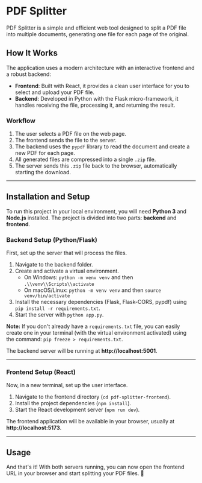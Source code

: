 # PDF Splitter

PDF Splitter is a simple and efficient web tool designed to split a PDF file into multiple documents, generating one file for each page of the original.

## How It Works

The application uses a modern architecture with an interactive frontend and a robust backend:

- **Frontend**: Built with React, it provides a clean user interface for you to select and upload your PDF file.
- **Backend**: Developed in Python with the Flask micro-framework, it handles receiving the file, processing it, and returning the result.

### Workflow

1. The user selects a PDF file on the web page.  
2. The frontend sends the file to the server.  
3. The backend uses the `pypdf` library to read the document and create a new PDF for each page.  
4. All generated files are compressed into a single `.zip` file.  
5. The server sends this `.zip` file back to the browser, automatically starting the download.  

---

## Installation and Setup

To run this project in your local environment, you will need **Python 3** and **Node.js** installed. The project is divided into two parts: **backend** and **frontend**.

### Backend Setup (Python/Flask)

First, set up the server that will process the files.

1. Navigate to the backend folder.  
2. Create and activate a virtual environment.  
   - On Windows: `python -m venv venv` and then `.\\venv\\Scripts\\activate`  
   - On macOS/Linux: `python -m venv venv` and then `source venv/bin/activate`  
3. Install the necessary dependencies (Flask, Flask-CORS, pypdf) using `pip install -r requirements.txt`.  
4. Start the server with `python app.py`.  

**Note:** If you don't already have a `requirements.txt` file, you can easily create one in your terminal (with the virtual environment activated) using the command: `pip freeze > requirements.txt`.  

The backend server will be running at **http://localhost:5001**.  

---

### Frontend Setup (React)

Now, in a new terminal, set up the user interface.

1. Navigate to the frontend directory (`cd pdf-splitter-frontend`).  
2. Install the project dependencies (`npm install`).  
3. Start the React development server (`npm run dev`).  

The frontend application will be available in your browser, usually at **http://localhost:5173**.  

---

## Usage

And that's it! With both servers running, you can now open the frontend URL in your browser and start splitting your PDF files. 🎉

